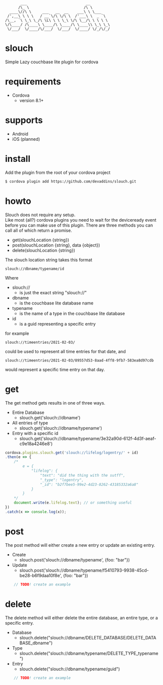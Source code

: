 ```
       ___                           __         
      /\_ \                         /\ \        
  ____\//\ \     ___   __  __    ___\ \ \___    
 /',__\ \ \ \   / __`\/\ \/\ \  /'___\ \  _ `\  
/\__, `\ \_\ \_/\ \L\ \ \ \_\ \/\ \__/\ \ \ \ \ 
\/\____/ /\____\ \____/\ \____/\ \____\\ \_\ \_\
 \/___/  \/____/\/___/  \/___/  \/____/ \/_/\/_/
 ```

 # slouch
 Simple Lazy couchbase lite plugin for cordova

# requirements

* Cordova
  * version 8.1+

# supports

* Android
* iOS (planned)

# install
Add the plugin from the root of your cordova project

``` bash
$ cordova plugin add https://github.com/devaddins/slouch.git
```

# howto
Slouch does not require any setup.  
Like most (all?) cordova plugins you need to wait for the deviceready event before you can make use of this plugin.
There are three methods you can call all of which return a promise.

* get(slouchLocation {string})
* post(slouchLocation {string}, data {object})
* delete(slouchLocation {string})

The slouch location string takes this format

```
slouch://dbname/typename/id
```

Where 

* slouch://
  * is just the exact string "slouch://"
* dbname
  * is the couchbase lite database name
* typename
  * is the name of a type in the couchbase lite database
* id
  * is a guid representing a specific entry

for example

```
slouch://timeentries/2021-02-03/
```

could be used to represent all time entries for that date, and

```
slouch://timeentries/2021-02-03/89557d53-8aad-4ff8-9fb7-583ea8d97cdb
```

would represent a specific time entry on that day. 

# get 
The get method gets results in one of three ways.

* Entire Database
  * slouch.get('slouch://dbname')
* All entries of type
  * slouch.get('slouch://dbname/typename')
* Entry with a specific id
  * slouch.get('slouch://dbname/typename/3e32a90d-612f-4d3f-aeaf-c9e18a4246e8')

``` js
cordova.plugins.slouch.get('slouch://lifelog/logentry/' + id)
.then(e => {
    /*
        e = {
            "lifelog": {
                "text": "did the thing with the sutff",
                "_type": "logentry", 
                "_id": "b2f7bee5-99e2-4d23-8262-43185332a6a8"
            }
        }
    */
    document.write(e.lifelog.text); // or something useful
})
.catch(x => console.log(x));
```

# post
The post method will either create a new entry or update an existing entry.

* Create
  * slouch.post('slouch://dbname/typename', {foo: "bar"})
* Update
  * slouch.post('slouch://dbname/typename/f5410793-9938-45cd-be28-b6f9daa10f8e', {foo: "bar"})


``` js
    // TODO! create an example 
```

# delete
The delete method will either delete the entire database, an entire type, or a specific entry.

* Database 
  * slouch.delete("slouch://dbname/DELETE_DATABASE/DELETE_DATABASE_dbname")
* Type
  * slouch.delete("slouch://dbname/typename/DELETE_TYPE_typename")
* Entry
  * slouch.delete("slouch://dbname/typename/guid")

``` js
    // TODO! create an example 
```
